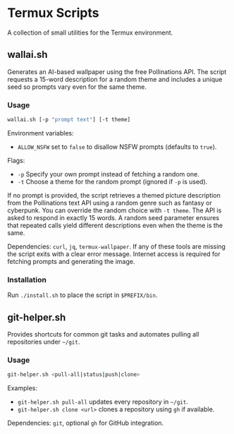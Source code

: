 # Termux Scripts

A collection of small utilities for the Termux environment.

## wallai.sh

Generates an AI-based wallpaper using the free Pollinations API. The script requests a 15-word
description for a random theme and includes a unique seed so prompts vary even for the same theme.

### Usage
```bash
wallai.sh [-p "prompt text"] [-t theme]
```

Environment variables:
- `ALLOW_NSFW` set to `false` to disallow NSFW prompts (defaults to `true`).

Flags:
- `-p` Specify your own prompt instead of fetching a random one.
- `-t` Choose a theme for the random prompt (ignored if `-p` is used).

If no prompt is provided, the script retrieves a themed picture description from the Pollinations text
API using a random genre such as fantasy or cyberpunk. You can override the random choice with
`-t theme`. The API is asked to respond in exactly 15 words. A random seed parameter ensures that
repeated calls yield different descriptions even when the theme is the same.

Dependencies: `curl`, `jq`, `termux-wallpaper`.
If any of these tools are missing the script exits with a clear error
message. Internet access is required for fetching prompts and generating
the image.

### Installation
Run `./install.sh` to place the script in `$PREFIX/bin`.

## git-helper.sh

Provides shortcuts for common git tasks and automates pulling
all repositories under `~/git`.

### Usage
```bash
git-helper.sh <pull-all|status|push|clone>
```

Examples:
- `git-helper.sh pull-all` updates every repository in `~/git`.
- `git-helper.sh clone <url>` clones a repository using `gh` if available.

Dependencies: `git`, optional `gh` for GitHub integration.
